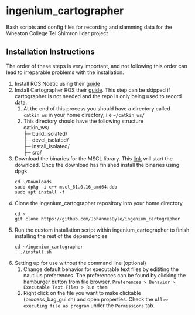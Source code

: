# ingenium_cartographer
Bash scripts and config files for recording and slamming data for the Wheaton College Tel Shimron lidar project

## Installation Instructions
The order of these steps is very important, and not following this order can lead to irreparable problems with the installation.

1. Install ROS Noetic using their [guide](http://wiki.ros.org/noetic/Installation/Ubuntu)
2. Install Cartographer ROS their [guide](https://google-cartographer-ros.readthedocs.io/en/latest/compilation.html). This step can be skipped if cartographer is not needed and the repo is only being used to record data.
    1. At the end of this process you should have a directory called `catkin_ws` in your home directory, i.e `~/catkin_ws/`
    2. This directory should have the following structure\
      catkin_ws/\
      ├─ build_isolated/\
      ├─ devel_isolated/\
      ├─ install_isolated/\
      ├─ src/
3. Download the binaries for the MSCL library. This [link](https://github.com/LORD-MicroStrain/MSCL/releases/download/v61.0.16/c++-mscl_61.0.16_amd64.deb) will start the download. Once the download has finished install the binaries using dpgk.
    ```
    cd ~/Downloads
    sudo dpkg -i c++-mscl_61.0.16_amd64.deb
    sudo apt install -f     
    ```
4. Clone the ingenium_cartographer repository into your home directory
    ```
    cd ~
    git clone https://github.com/JohannesByle/ingenium_cartographer
    ```
5. Run the custom installation script within ingenium_cartographer to finish installing the rest of the dependencies
    ```
    cd ~/ingenium_cartographer
    . ./install.sh
    ```
6. Setting up for use without the command line (optional)
    1. Change default behavior for executable text files by edititing the nautilus preferences. The preferences can be found by clicking the hamburger button from file browser. `Preferences > Behavior > Executable Text Files > Run them`
    2. Right click on the file you want to make clickable (process_bag_gui.sh) and open properties. Check the `Allow executing file as program` under the `Permissions` tab.
